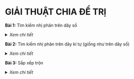 
# GIẢI THUẬT CHIA ĐỂ TRỊ

**Bài 1:** Tìm kiếm nhị phân trên dãy số

<details>
  <summary><i>Xem chi tiết</i></summary>
  <br>
  
  **Code:**

  ```c++
    #include<iostream>
    using namespace std;

    void show(int *x, int n) {
        for(int i = 0; i < n; i++) {
            cout << x[i] << "  ";
        }
        cout << endl;
    }

    void bubbleSort(int *x, int n) {
        for(int i = 0; i < n-1; i++) {
            for(int j = n-1; j > i; j--) {
                if(x[j] < x[j-1]) {
                    int temp = x[j];
                    x[j] = x[j-1];
                    x[j-1] = temp;
                }
            }
        }
    }

    int binarySearch(int k, int*x, int left, int right){
        if(left > right)
            return -1;
        
        int mid = (left + right) / 2;
        
        if(k == x[mid]) {
            return mid;
        }
        else if(k < x[mid]) {
            return binarySearch(k, x, left, mid-1);
        }
        else {
            return binarySearch(k, x, mid+1, right);
        }
    } 

    int main() {
        int x[] = {2, 4, 7, 8, 1, 2, 6, 5, 9};
        int n = sizeof(x) / sizeof(int);
        
        bubbleSort(x, n);
        cout << "Day sau sap xep: ";
        show(x, n);
        int k = 5;
        cout << "\nk = " << k << endl;
        int index = binarySearch(k, x, 0, n-1);
        if(index == -1) {
            cout << "Khong tim thay k";
        }
        else {
            cout << "Tim thay k o vi tri thu " << index+1 << endl;
        }
        
        return 0;
    }
  ```

  **Kết quả chạy:**
  
  ![image](https://user-images.githubusercontent.com/65481655/207901981-49863b8f-6c78-4d83-8fcb-56ab90228316.png)

</details>
  
**Bài 2:** Tìm kiếm nhị phân trên dãy kí tự (giống như trên dãy số)

<details>
  <summary><i>Xem chi tiết</i></summary>
  <br>
  
  **Code:**

  ```c++
  #include<iostream>
  using namespace std;

  void show(char *x, int n) {
    for(int i = 0; i < n; i++) {
      cout << x[i] << "  ";
    }
    cout << endl;
  }

  void bubbleSort(char *x, int n) {
    for(int i = 0; i < n-1; i++) {
      for(int j = n-1; j > i; j--) {
        if(x[j] < x[j-1]) {
          char temp = x[j];
          x[j] = x[j-1];
          x[j-1] = temp;
        }
      }
    }
  }

  int binarySearch(char k, char*x, int left, int right){
    if(left > right)
      return -1;

    int mid = (left + right) / 2;

    if(k == x[mid]) {
      return mid;
    }
    else if(k < x[mid]) {
      return binarySearch(k, x, left, mid-1);
    }
    else {
      return binarySearch(k, x, mid+1, right);
    }
  } 

  int main() {
    char x[] = {'x', 'y', 'z', 'o', 'c', 'a', 'A', '1', '5', '3'};
    int n = sizeof(x) / sizeof(char);

    bubbleSort(x, n);
    cout << "Day sau sap xep: ";
    show(x, n);
    char k = 'c';
    cout << "\nk = " << k << endl;
    int index = binarySearch(k, x, 0, n-1);
    if(index == -1) {
      cout << "Khong tim thay k";
    }
    else {
      cout << "Tim thay k o vi tri thu " << index+1 << endl;
    }

    return 0;
  }
  ```

  **Kết quả chạy:**
                                                           
  ![image](https://user-images.githubusercontent.com/65481655/207902958-0565f7f1-4ef3-48be-aac1-bf9ce162fede.png)

</details>

**Bài 3:** Sắp xếp trộn

<details>
  <summary><i>Xem chi tiết</i></summary>
  <br>
  
  **Code:**

  ```c++
  #include<iostream>
  using namespace std;

  void show(int *a, int n) {
    for(int i = 0; i < n; i++) {
      cout << a[i] << "  ";
    }
    cout << endl;
  }

  void merge(int *a, int left, int mid, int right) {
    int n1 = mid - left + 1,
      n2 = right - mid;
    int *a1 = new int[n1],
      *a2 = new int[n2];
    for(int i = 0; i < n1; i++) 
      a1[i] = a[left+i];
    for(int i = 0; i < n2; i++) 
      a2[i] = a[mid+i+1];

    int i = 0, j = 0, k = left;
    while(i < n1 && j < n2) 
      // sap xep giam sua thanh a1[i] > a2[j]
      a[k++] = (a1[i] < a2[j]) ? a1[i++] : a2[j++];			
    while(i < n1) 
      a[k++] = a1[i++];
    while(j < n2) 
      a[k++] = a2[j++];
  }
  void merge_sort(int *a, int left, int right) {
    if(left < right) {
      int mid  = left + (right-left) / 2;
      merge_sort(a, left, mid);
      merge_sort(a, mid+1,right);
      merge(a, left, mid, right);
    }
  }

  int main() {
    int a[] = {1, 4, 6, 3, 2, 8, 9, 5};
    int n = sizeof(a) / sizeof(int);

    cout << "Day ban dau: ";
    show(a, n);

    cout << "Sap xep tron tang dan: "; 
    merge_sort(a, 0, n-1); 
    show(a, n);	

    return 0;
  }

  ```

  **Kết quả chạy:**
  
  ![image](https://user-images.githubusercontent.com/65481655/207903560-5bc4d46e-f6e0-46da-86ff-76f19b6fdcf5.png)

</details>
